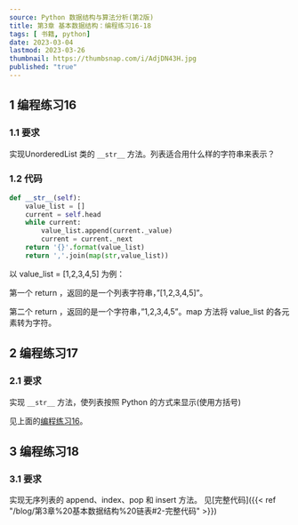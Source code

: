 ```yaml
---
source: Python 数据结构与算法分析(第2版)
title: 第3章 基本数据结构：编程练习16-18
tags: [ 书籍, python]
date: 2023-03-04 
lastmod: 2023-03-26 
thumbnail: https://thumbsnap.com/i/AdjDN43H.jpg
published: "true"
---
```



## 1 编程练习16
### 1.1 要求
实现UnorderedList 类的 `__str__` 方法。列表适合用什么样的字符串来表示？
### 1.2 代码

```python
def __str__(self):
    value_list = []
    current = self.head
    while current:
        value_list.append(current._value)
        current = current._next
    return '{}'.format(value_list)
	return ','.join(map(str,value_list))
```

以 value_list = [1,2,3,4,5] 为例：

第一个 return ，返回的是一个列表字符串，”[1,2,3,4,5]”。

第二个 return ，返回的是一个字符串，”1,2,3,4,5”。map 方法将 value_list 的各元素转为字符。

## 2 编程练习17
### 2.1 要求
实现 `__str__` 方法，使列表按照 Python 的方式来显示(使用方括号)

见上面的[编程练习16](#1-编程练习16)。


## 3 编程练习18
### 3.1 要求
实现无序列表的 append、index、pop 和 insert 方法。
见[完整代码]({{< ref "/blog/第3章%20基本数据结构%20链表#2-完整代码" >}})

